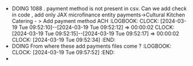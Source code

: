 - DOING 1088 . payment method is not present in csv. Can we add check in code , add only JAX microfinance entity payments->Cultural Kitchen Catering - > Add payment method ACH
  :LOGBOOK:
  CLOCK: [2024-03-19 Tue 09:52:10]--[2024-03-19 Tue 09:52:12] =>  00:00:02
  CLOCK: [2024-03-19 Tue 09:52:15]--[2024-03-19 Tue 09:52:17] =>  00:00:02
  CLOCK: [2024-03-19 Tue 09:52:34]
  :END:
- DOING From where these add payments files come ?
  :LOGBOOK:
  CLOCK: [2024-03-19 Tue 09:57:52]
  :END:
-